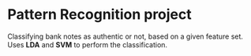 # Pattern Recognition project

Classifying bank notes as authentic or not, based on a given feature set.  
Uses **LDA** and **SVM** to perform the classification.
